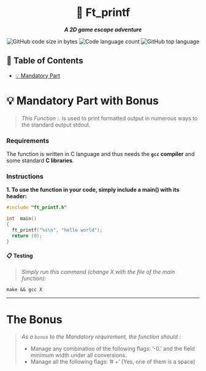 <h1 align="center">
	📖 Ft_printf
</h1>

<p align="center">
	<b><i>A 2D game escape adventure</i></b><br>
</p>
<p align="center">
<img alt="GitHub code size in bytes" src="https://img.shields.io/github/languages/code-size/Cloneg7/printf?color=lightblue" />
<img alt="Code language count" src="https://img.shields.io/github/languages/count/Cloneg7/printf?color=yellow" />
<img alt="GitHub top language" src="https://img.shields.io/github/languages/top/Cloneg7/printf?color=blue" />
</p>

## 📜 Table of Contents

- [💡 Mandatory Part](#m)

# 💡 Mandatory Part with Bonus<a name = "m"></a>

> _This Function :._
    is used to print formatted output in numerous ways to the standard output stdout.

### Requirements

The function is written in C language and thus needs the **`gcc` compiler** and some standard **C libraries**.

### Instructions

**1. To use the function in your code, simply include a main() with its header:**

```C
#include "ft_printf.h"
```
```C
int  main()
{
  ft_printf("%s\n", "hello world");
  return (0);
}
```

#### 📋 Testing
> _Simply run this command (change X with the file of the main function):_
```shell
make && gcc X
```
-------
# The Bonus

> _As a <code>bonus</code> to the Mandatory requirement, the function should :_
	<ul>
         <li>Manage any combination of the following flags: ’-0.’ and the field minimum width under all conversions.</li>
         <li>Manage all the following flags: ’# +’ (Yes, one of them is a space)</li>
	<ul/>

